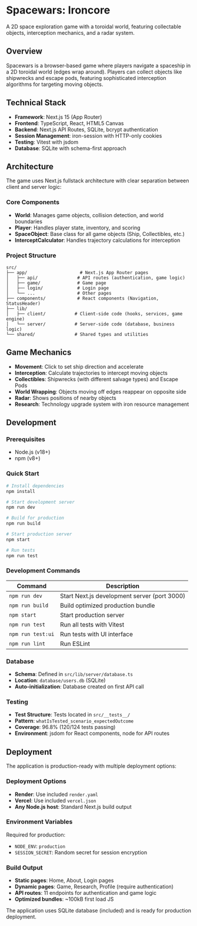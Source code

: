 # Spacewars: Ironcore

A 2D space exploration game with a toroidal world, featuring collectable objects, interception mechanics, and a radar system.

## Overview

Spacewars is a browser-based game where players navigate a spaceship in a 2D toroidal world (edges wrap around). Players can collect objects like shipwrecks and escape pods, featuring sophisticated interception algorithms for targeting moving objects.

## Technical Stack

- **Framework**: Next.js 15 (App Router)
- **Frontend**: TypeScript, React, HTML5 Canvas
- **Backend**: Next.js API Routes, SQLite, bcrypt authentication
- **Session Management**: iron-session with HTTP-only cookies
- **Testing**: Vitest with jsdom
- **Database**: SQLite with schema-first approach

## Architecture

The game uses Next.js fullstack architecture with clear separation between client and server logic:

### Core Components

- **World**: Manages game objects, collision detection, and world boundaries
- **Player**: Handles player state, inventory, and scoring  
- **SpaceObject**: Base class for all game objects (Ship, Collectibles, etc.)
- **InterceptCalculator**: Handles trajectory calculations for interception

### Project Structure

```
src/
├── app/                    # Next.js App Router pages
│   ├── api/               # API routes (authentication, game logic)
│   ├── game/              # Game page
│   ├── login/             # Login page
│   └── ...                # Other pages
├── components/            # React components (Navigation, StatusHeader)
├── lib/
│   ├── client/           # Client-side code (hooks, services, game engine)
│   └── server/           # Server-side code (database, business logic)
└── shared/               # Shared types and utilities
```

## Game Mechanics

- **Movement**: Click to set ship direction and accelerate
- **Interception**: Calculate trajectories to intercept moving objects
- **Collectibles**: Shipwrecks (with different salvage types) and Escape Pods
- **World Wrapping**: Objects moving off edges reappear on opposite side
- **Radar**: Shows positions of nearby objects
- **Research**: Technology upgrade system with iron resource management

## Development

### Prerequisites

- Node.js (v18+)
- npm (v8+)

### Quick Start

```bash
# Install dependencies
npm install

# Start development server
npm run dev

# Build for production
npm run build

# Start production server
npm start

# Run tests
npm run test
```

### Development Commands

| Command | Description |
|---------|-------------|
| `npm run dev` | Start Next.js development server (port 3000) |
| `npm run build` | Build optimized production bundle |
| `npm start` | Start production server |
| `npm run test` | Run all tests with Vitest |
| `npm run test:ui` | Run tests with UI interface |
| `npm run lint` | Run ESLint |

### Database

- **Schema**: Defined in `src/lib/server/database.ts`
- **Location**: `database/users.db` (SQLite)
- **Auto-initialization**: Database created on first API call

### Testing

- **Test Structure**: Tests located in `src/__tests__/`
- **Pattern**: `whatIsTested_scenario_expectedOutcome`
- **Coverage**: 96.8% (120/124 tests passing)
- **Environment**: jsdom for React components, node for API routes

## Deployment

The application is production-ready with multiple deployment options:

### Deployment Options

- **Render**: Use included `render.yaml`
- **Vercel**: Use included `vercel.json` 
- **Any Node.js host**: Standard Next.js build output

### Environment Variables

Required for production:

- `NODE_ENV`: `production`
- `SESSION_SECRET`: Random secret for session encryption

### Build Output

- **Static pages**: Home, About, Login pages
- **Dynamic pages**: Game, Research, Profile (require authentication)
- **API routes**: 11 endpoints for authentication and game logic
- **Optimized bundles**: ~100kB first load JS

The application uses SQLite database (included) and is ready for production deployment.
